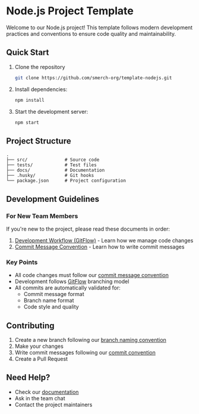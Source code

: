 # Node.js Project Template

Welcome to our Node.js project! This template follows modern development practices and conventions to ensure code quality and maintainability.

## Quick Start

1. Clone the repository

   ```bash
   git clone https://github.com/smerch-org/template-nodejs.git
   ```

2. Install dependencies:

   ```bash
   npm install
   ```

3. Start the development server:

   ```bash
   npm start
   ```

## Project Structure

```text
.
├── src/              # Source code
├── tests/            # Test files
├── docs/             # Documentation
├── .husky/           # Git hooks
└── package.json      # Project configuration
```

## Development Guidelines

### For New Team Members

If you're new to the project, please read these documents in order:

1. [Development Workflow (GitFlow)](docs/gitflow.md) - Learn how we manage code changes
2. [Commit Message Convention](docs/conventional-commits.md) - Learn how to write commit messages

### Key Points

- All code changes must follow our [commit message convention](docs/conventional-commits.md)
- Development follows [GitFlow](docs/gitflow.md) branching model
- All commits are automatically validated for:
  - Commit message format
  - Branch name format
  - Code style and quality

## Contributing

1. Create a new branch following our [branch naming convention](docs/gitflow.md#branch-naming-rules)
2. Make your changes
3. Write commit messages following our [commit convention](docs/conventional-commits.md#commit-message-format)
4. Create a Pull Request

## Need Help?

- Check our [documentation](docs/)
- Ask in the team chat
- Contact the project maintainers
